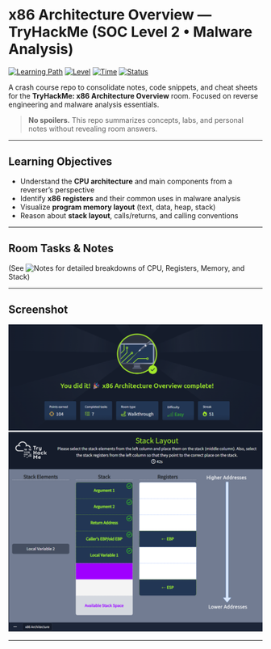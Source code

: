 # x86 Architecture Overview — TryHackMe (SOC Level 2 • Malware Analysis)

[![Learning Path](https://img.shields.io/badge/Track-Malware%20Analysis-blue)](#)
[![Level](https://img.shields.io/badge/Difficulty-Easy-green)](#)
[![Time](https://img.shields.io/badge/Est.-60%20min-lightgrey)](#)
[![Status](https://img.shields.io/badge/Room-Completed-brightgreen)](#)

A crash course repo to consolidate notes, code snippets, and cheat sheets for the **TryHackMe: x86 Architecture Overview** room. Focused on reverse engineering and malware analysis essentials.

> **No spoilers.** This repo summarizes concepts, labs, and personal notes without revealing room answers.

---

## Learning Objectives

- Understand the **CPU architecture** and main components from a reverser’s perspective  
- Identify **x86 registers** and their common uses in malware analysis  
- Visualize **program memory layout** (text, data, heap, stack)  
- Reason about **stack layout**, calls/returns, and calling conventions  

---

## Room Tasks & Notes

(See ![Notes](https://github.com/MayankQuery/tryhackme-writeups/tree/main/malware-analysis-x86-architecture-overview/notes) for detailed breakdowns of CPU, Registers, Memory, and Stack)

---

## Screenshot
![Room Completion](https://github.com/MayankQuery/tryhackme-writeups/blob/main/malware-analysis-x86-architecture-overview/images/malware-analysis-x86-architecture-overview-completion.png)
![Room Practice](https://github.com/MayankQuery/tryhackme-writeups/blob/main/malware-analysis-x86-architecture-overview/images/malware-analysis-x86-architecture-overview-practice.png)

---
